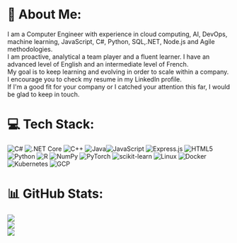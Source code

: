 # 💫 About Me:
I am a Computer Engineer with experience in cloud computing, AI, DevOps, machine learning, JavaScript, C#, Python, SQL,.NET, Node.js and Agile methodologies.<br> 
I am proactive, analytical a team player and a fluent learner. I have an advanced level of English and an intermediate level of French.<br>
My goal is to keep learning and evolving in order to scale within a company.<br> 
I encourage you to check my resume in my LinkedIn profile.<br>
If I'm a good fit for your company or I catched your attention this far, I would be glad to keep in touch. 

# 💻 Tech Stack:
![C#](https://img.shields.io/badge/c%23-%23239120.svg?style=for-the-badge&logo=c-sharp&logoColor=white) ![.NET Core](https://img.shields.io/badge/.NET_Core-512BD4?style=for-the-badge&logo=dotnet&logoColor=white) ![C++](https://img.shields.io/badge/c++-%2300599C.svg?style=for-the-badge&logo=c%2B%2B&logoColor=white) ![Java](https://img.shields.io/badge/java-%23ED8B00.svg?style=for-the-badge&logo=java&logoColor=white)![JavaScript](https://shields.io/badge/JavaScript-F7DF1E?logo=JavaScript&logoColor=000) ![Express.js](https://img.shields.io/badge/Express.js-000000?logo=express&logoColor=fff&style=flat) ![HTML5](https://img.shields.io/badge/html5-%23E34F26.svg?style=for-the-badge&logo=html5&logoColor=white) ![Python](https://img.shields.io/badge/python-3670A0?style=for-the-badge&logo=python&logoColor=ffdd54) ![R](https://img.shields.io/badge/r-%23276DC3.svg?style=for-the-badge&logo=r&logoColor=white) ![NumPy](https://img.shields.io/badge/numpy-%23013243.svg?style=for-the-badge&logo=numpy&logoColor=white) ![PyTorch](https://img.shields.io/badge/PyTorch-%23EE4C2C.svg?style=for-the-badge&logo=PyTorch&logoColor=white) ![scikit-learn](https://img.shields.io/badge/scikit--learn-%23F7931E.svg?style=for-the-badge&logo=scikit-learn&logoColor=white) ![Linux](https://img.shields.io/badge/Linux-FCC624?style=for-the-badge&logo=linux&logoColor=black) ![Docker](https://img.shields.io/badge/docker-%230db7ed.svg?style=for-the-badge&logo=docker&logoColor=white) ![Kubernetes](https://img.shields.io/badge/kubernetes-326CE5?&style=plastic&logo=kubernetes&logoColor=white) ![GCP](https://img.shields.io/badge/-Google%20Cloud%20Platform-4285F4?style=flat&logo=google%20cloud&logoColor=white)

# 📊 GitHub Stats:
![](https://github-readme-stats.vercel.app/api?username=MarcPadrosJimenez&theme=default&hide_border=false&include_all_commits=true&count_private=true)<br/>
![](https://github-readme-streak-stats.herokuapp.com/?user=MarcPadrosJimenez&theme=default&hide_border=false)<br/>
![](https://github-readme-stats.vercel.app/api/top-langs/?username=MarcPadrosJimenez&theme=default&hide_border=false&include_all_commits=true&count_private=true&layout=donut)
